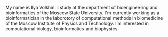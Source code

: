 My name is Ilya Volkhin.
I study at the department of bioengineering and bioinformatics of the Moscow State University.
I'm currently working as a bioinformatician in the laborotory of computational methods in biomedicine of the Moscow Institute of Physics and Technology.
I’m interested in computational biology, bioinformatics and biophysics.

